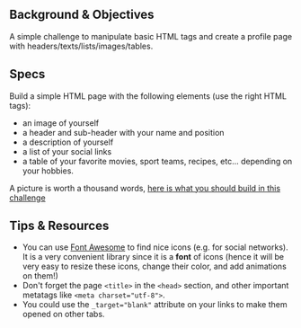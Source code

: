 ## Background & Objectives

A simple challenge to manipulate basic HTML tags and create a profile page with headers/texts/lists/images/tables.

## Specs

Build a simple HTML page with the following elements (use the right HTML tags):

- an image of yourself
- a header and sub-header with your name and position
- a description of yourself
- a list of your social links
- a table of your favorite movies, sport teams, recipes, etc... depending on your hobbies.

A picture is worth a thousand words, [here is what you should build in this challenge](https://lewagon.github.io/html-css-challenges/01-profile-content/)

## Tips & Resources

- You can use [Font Awesome](http://fontawesome.io/) to find nice icons (e.g. for social networks). It is a very convenient library since it is a **font** of icons (hence it will be very easy to resize these icons, change their color, and add animations on them!)
- Don't forget the page `<title>` in the `<head>` section, and other important metatags like `<meta charset="utf-8">`.
- You could use the `_target="blank"` attribute on your links to make them opened on other tabs.
